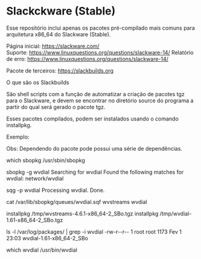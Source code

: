 # Slackckware (Stable)

Esse repositório inclui apenas os pacotes pré-compilado mais comuns para arquitetura x86_64 do Slackware (Stable).

Página inicial:      https://slackware.com/ <br/>
Suporte:             https://www.linuxquestions.org/questions/slackware-14/
Relatório de erro:   https://www.linuxquestions.org/questions/slackware-14/


Pacote de terceiros: https://slackbuilds.org


O que são os Slackbuilds

São shell scripts com a função de automatizar a criação de pacotes tgz para o Slackware, e devem se encontrar no 
diretório source do programa a partir do qual será gerado o pacote tgz.


Esses pacotes compilados, podem ser instalados usando o comando installpkg.


Exemplo:

Obs: Dependendo do pacote pode possui uma série de dependências.


which sbopkg
/usr/sbin/sbopkg


sbopkg -g wvdial
Searching for wvdial
Found the following matches for wvdial:
network/wvdial


sqg -p wvdial
Processing wvdial.
Done.

cat /var/lib/sbopkg/queues/wvdial.sqf 
wvstreams
wvdial


installpkg /tmp/wvstreams-4.6.1-x86_64-2_SBo.tgz
installpkg /tmp/wvdial-1.61-x86_64-2_SBo.tgz


ls -l /var/log/packages/ | grep -i wvdial
-rw-r--r-- 1 root root    1173 Fev  1 23:03 wvdial-1.61-x86_64-2_SBo


which wvdial
/usr/bin/wvdial

